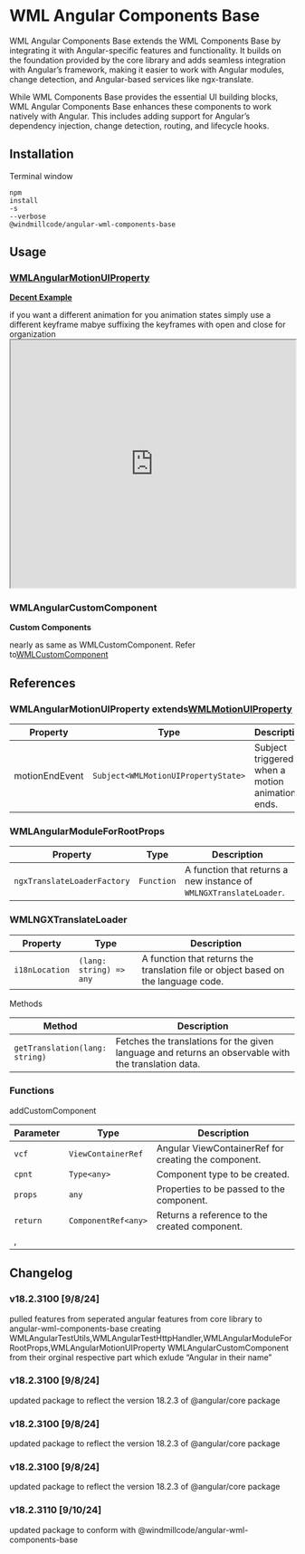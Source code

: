 # WML Angular Components Base

WML Angular Components Base extends the WML Components Base by integrating it with Angular-specific features and functionality. It builds on the foundation provided by the core library and adds seamless integration with Angular’s framework, making it easier to work with Angular modules, change detection, and Angular-based services like ngx-translate.

While WML Components Base provides the essential UI building blocks, WML Angular Components Base enhances these components to work natively with Angular. This includes adding support for Angular’s dependency injection, change detection, routing, and lifecycle hooks.



## Installation

Terminal window <code><div class="ec-line"><div class="code"><span style="--0:#82AAFF;--1:#3C63B3">npm</span><span style="--0:#D6DEEB;--1:#403F53"> </span><span style="--0:#ECC48D;--1:#3C63B3">install</span><span style="--0:#D6DEEB;--1:#403F53"> </span><span style="--0:#82AAFF;--1:#3C63B3">-s</span><span style="--0:#D6DEEB;--1:#403F53"> </span><span style="--0:#82AAFF;--1:#3C63B3">--verbose</span><span style="--0:#D6DEEB;--1:#403F53"> </span><span style="--0:#ECC48D;--1:#3C63B3">@windmillcode/angular-wml-components-base</span></div></div></code> 

## Usage



### [WMLAngularMotionUIProperty](#wml-angular-motion-ui-property)

**[Decent Example](#wml-animate-ui-property-decent-example)**

if you want a different animation for you animation states simply use a different keyframe mabye suffixing the keyframes with open and close for organization<iframe src="https://stackblitz.com/edit/stackblitz-starters-7bnu7v?ctl=1&embed=1&file=src%2Fmain.ts&theme=dark" style="width: 100%; height: calc(500/16 * 1em) !important;"></iframe>

### WMLAngularCustomComponent

**Custom Components**

nearly as same as WMLCustomComponent. Refer to[WMLCustomComponent](/Windmillcode-Angular-CDK-Docs/intro/wml-components-base/#wml-custom-component)



## References



### WMLAngularMotionUIProperty extends[WMLMotionUIProperty](/Windmillcode-Angular-CDK-Docs/intro/wml-components-base/#wml-motion-ui-property-reference)

<table><thead><tr><th>Property</th><th>Type</th><th>Description</th></tr></thead><tbody><tr><td>motionEndEvent</td><td><code dir="auto">Subject&lt;WMLMotionUIPropertyState&gt;</code></td><td>Subject triggered when a motion animation ends.</td></tr></tbody></table>



### WMLAngularModuleForRootProps

<table><thead><tr><th>Property</th><th>Type</th><th>Description</th></tr></thead><tbody><tr><td><code dir="auto">ngxTranslateLoaderFactory</code></td><td><code dir="auto">Function</code></td><td>A function that returns a new instance of <code dir="auto">WMLNGXTranslateLoader</code>.</td></tr></tbody></table>



### WMLNGXTranslateLoader

<table><thead><tr><th>Property</th><th>Type</th><th>Description</th></tr></thead><tbody><tr><td><code dir="auto">i18nLocation</code></td><td><code dir="auto">(lang: string) =&gt; any</code></td><td>A function that returns the translation file or object based on the language code.</td></tr></tbody></table>

Methods<table><thead><tr><th>Method</th><th>Description</th></tr></thead><tbody><tr><td><code dir="auto">getTranslation(lang: string)</code></td><td>Fetches the translations for the given language and returns an observable with the translation data.</td></tr></tbody></table>



### Functions

addCustomComponent<table><thead><tr><th>Parameter</th><th>Type</th><th>Description</th></tr></thead><tbody><tr><td><code dir="auto">vcf</code></td><td><code dir="auto">ViewContainerRef</code></td><td>Angular ViewContainerRef for creating the component.</td></tr><tr><td><code dir="auto">cpnt</code></td><td><code dir="auto">Type&lt;any&gt;</code></td><td>Component type to be created.</td></tr><tr><td><code dir="auto">props</code></td><td><code dir="auto">any</code></td><td>Properties to be passed to the component.</td></tr><tr><td><code dir="auto">return</code></td><td><code dir="auto">ComponentRef&lt;any&gt;</code></td><td>Returns a reference to the created component.</td></tr><tr><td>,</td><td></td><td></td></tr></tbody></table>



## Changelog



### v18.2.3100 [9/8/24]

pulled features from  seperated angular features from core library to angular-wml-components-base
creating WMLAngularTestUtils,WMLAngularTestHttpHandler,WMLAngularModuleForRootProps,WMLAngularMotionUIProperty
WMLAngularCustomComponent from their orginal respective part which exlude “Angular in their name”

### v18.2.3100 [9/8/24]

updated package to reflect the version  18.2.3 of @angular/core package

### v18.2.3100 [9/8/24]

updated package to reflect the version  18.2.3 of @angular/core package

### v18.2.3100 [9/8/24]

updated package to reflect the version  18.2.3 of @angular/core package

### v18.2.3110 [9/10/24]

updated package to conform with @windmillcode/angular-wml-components-base[](/Windmillcode-Angular-CDK-Docs/intro/wml-components-base)[](/Windmillcode-Angular-CDK-Docs/schematics/wml-schematics/)